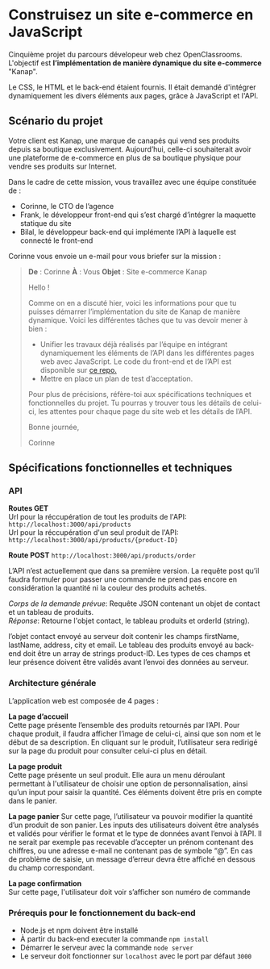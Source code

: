 # Construisez un site e-commerce en JavaScript  

Cinquième projet du parcours dévelopeur web chez OpenClassrooms. L'objectif est __l’implémentation de manière dynamique du site e-commerce__ "Kanap".    

Le CSS, le HTML et le back-end étaient fournis. Il était demandé d'intégrer dynamiquement les divers éléments aux pages, grâce à JavaScript et l'API. 

## Scénario du projet

Votre client est Kanap, une marque de canapés qui vend ses produits depuis sa boutique exclusivement. Aujourd’hui, celle-ci souhaiterait avoir une plateforme de e-commerce en plus de sa boutique physique pour vendre ses produits sur Internet.  

Dans le cadre de cette mission, vous travaillez avec une équipe constituée de :  
- Corinne, le CTO de l’agence  
- Frank, le développeur front-end qui s’est chargé d’intégrer la maquette statique du site  
- Bilal, le développeur back-end qui implémente l’API à laquelle est connecté le front-end 

Corinne vous envoie un e-mail pour vous briefer sur la mission :  

>__De__ : Corinne
>__À__ : Vous
>__Objet__ : Site e-commerce Kanap 
>
>Hello !  
>
>Comme on en a discuté hier, voici les informations pour que tu puisses démarrer l’implémentation du site de Kanap de manière dynamique. Voici les différentes tâches que tu vas devoir mener à bien :  
>
>- Unifier les travaux déjà réalisés par l’équipe en intégrant dynamiquement les éléments de l’API dans les différentes pages web avec JavaScript. Le code du front-end et de l’API est disponible sur [ce repo.](https://github.com/OpenClassrooms-Student-Center/P5-Dev-Web-Kanap)
>- Mettre en place un plan de test d’acceptation.
>
>Pour plus de précisions, réfère-toi aux spécifications techniques et fonctionnelles du projet. Tu pourras y trouver tous les détails de celui-ci, les attentes pour chaque page du site web et les détails de l’API. 
>
>Bonne journée,
>
>Corinne


## Spécifications fonctionnelles et techniques

### API

__Routes GET__  
Url pour la réccupération de tout les produits de l'API: `http://localhost:3000/api/products`  
Url pour la réccupération d'un seul produit de l'API: `http://localhost:3000/api/products/{product-ID}`  

__Route POST__
`http://localhost:3000/api/products/order`  

L’API n’est actuellement que dans sa première version. La requête post qu’il faudra formuler pour passer une commande ne prend pas encore en considération la quantité ni la couleur des produits achetés.  

*Corps de la demande prévue*: Requête JSON contenant un objet de contact et un tableau de produits.  
*Réponse*: Retourne l'objet contact, le tableau produits et orderId (string).  

l’objet contact envoyé au serveur doit contenir les champs firstName, lastName, address, city et email. Le tableau des produits envoyé au back-end doit être un array de strings product-ID. Les types de ces champs et leur présence doivent être validés avant l’envoi des données au serveur.  


### Architecture générale  

L’application web est composée de 4 pages :

__La page d’accueil__  
Cette page présente l’ensemble des produits retournés par l’API. Pour chaque produit, il faudra afficher l’image de celui-ci, ainsi que son nom et le début de sa description. En cliquant sur le produit, l’utilisateur sera redirigé sur la page du produit pour consulter celui-ci plus en détail.

__La page produit__  
Cette page présente un seul produit. Elle aura un menu déroulant permettant à l'utilisateur de choisir une option de personnalisation, ainsi qu’un input pour saisir la quantité. Ces éléments doivent être pris en compte dans le panier.

__La page panier__
Sur cette page, l’utilisateur va pouvoir modifier la quantité d’un produit de son panier. Les inputs des utilisateurs doivent être analysés et validés pour vérifier le format et le type de données avant l’envoi à l’API. Il ne serait par exemple pas recevable d’accepter un prénom contenant des chiffres, ou une adresse e-mail ne contenant pas de symbole “@”. En cas de problème de saisie, un message d’erreur devra être affiché en dessous du champ correspondant.

__La page confirmation__  
Sur cette page, l'utilisateur doit voir s’afficher son numéro de commande


### Prérequis pour le fonctionnement du back-end
- Node.js et npm doivent être installé  
- À partir du back-end executer la commande `npm install`
- Démarrer le serveur avec la commande `node server`
- Le serveur doit fonctionner sur `localhost` avec le port par défaut `3000`

